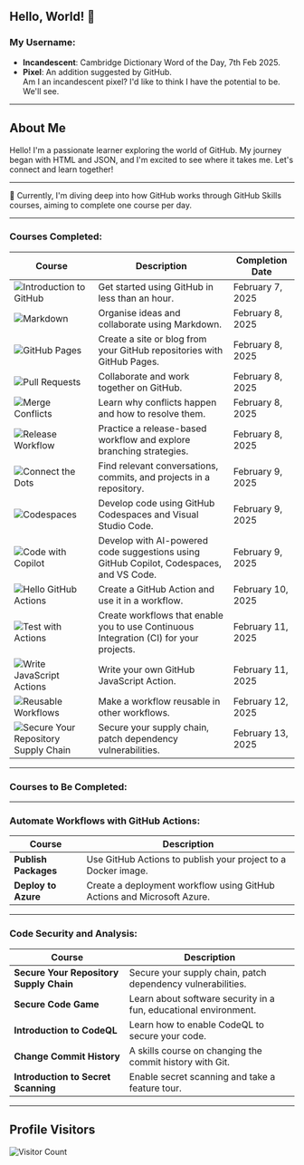 ## Hello, World! 👋

### My Username:
- **Incandescent**: Cambridge Dictionary Word of the Day, 7th Feb 2025.
- **Pixel**: An addition suggested by GitHub.  
  Am I an incandescent pixel? I'd like to think I have the potential to be. We'll see.

---

## About Me
Hello! I'm a passionate learner exploring the world of GitHub. My journey began with HTML and JSON, and I'm excited to see where it takes me. Let's connect and learn together!

---

🌱 Currently, I'm diving deep into how GitHub works through GitHub Skills courses, aiming to complete one course per day.

---

### Courses Completed:
| **Course**                              | **Description**                                                   | **Completion Date**        |
|-----------------------------------------|-------------------------------------------------------------------|----------------------------|
| ![Introduction to GitHub](https://img.shields.io/badge/GitHub-Introduction-yellow)             | Get started using GitHub in less than an hour.                    | February 7, 2025           |
| ![Markdown](https://img.shields.io/badge/Markdown-Organise-green)           | Organise ideas and collaborate using Markdown.                    | February 8, 2025           |
| ![GitHub Pages](https://img.shields.io/badge/GitHub%20Pages-Create-blue)        | Create a site or blog from your GitHub repositories with GitHub Pages. | February 8, 2025           |
| ![Pull Requests](https://img.shields.io/badge/Review%20Pull%20Requests-Collaborate-brightgreen)       | Collaborate and work together on GitHub.                          | February 8, 2025           |
| ![Merge Conflicts](https://img.shields.io/badge/Resolve%20Merge%20Conflicts-Learn-red)        | Learn why conflicts happen and how to resolve them.               | February 8, 2025           |
| ![Release Workflow](https://img.shields.io/badge/Release%20Workflow-Practice-lightgrey)           | Practice a release-based workflow and explore branching strategies.| February 8, 2025           |
| ![Connect the Dots](https://img.shields.io/badge/Connect%20the%20Dots-Find%20Relevant-blueviolet)        | Find relevant conversations, commits, and projects in a repository.| February 9, 2025           |
| ![Codespaces](https://img.shields.io/badge/Code%20with%20Codespaces-Develop-orange)                | Develop code using GitHub Codespaces and Visual Studio Code.       | February 9, 2025           |
| ![Code with Copilot](https://img.shields.io/badge/Code%20with%20Copilot-Copilot%20Suggestions-green) | Develop with AI-powered code suggestions using GitHub Copilot, Codespaces, and VS Code. | February 9, 2025 |
| ![Hello GitHub Actions](https://img.shields.io/badge/Hello%20GitHub%20Actions-GitHub%20Actions-red) | Create a GitHub Action and use it in a workflow.                   | February 10, 2025          |
| ![Test with Actions](https://img.shields.io/badge/Test%20with%20Actions-CI%20Workflows-blue) | Create workflows that enable you to use Continuous Integration (CI) for your projects. | February 11, 2025 |
| ![Write JavaScript Actions](https://img.shields.io/badge/Write%20JavaScript%20Actions-JS%20Actions-yellow) | Write your own GitHub JavaScript Action. | February 11, 2025 |
| ![Reusable Workflows](https://img.shields.io/badge/Reusable%20Workflows-Reuse%20Workflows-orange) | Make a workflow reusable in other workflows. | February 12, 2025 |
| ![Secure Your Repository Supply Chain](https://img.shields.io/badge/Secure%20Your%20Repository%20Supply%20Chain-Security-blue) | Secure your supply chain, patch dependency vulnerabilities. | February 13, 2025 
---

### Courses to Be Completed:

---

### Automate Workflows with GitHub Actions:
| **Course**                | **Description**                                                    |
|---------------------------|--------------------------------------------------------------------|
| **Publish Packages**      | Use GitHub Actions to publish your project to a Docker image.      |
| **Deploy to Azure**       | Create a deployment workflow using GitHub Actions and Microsoft Azure. |

---

### Code Security and Analysis:
| **Course**                | **Description**                                                    |
|---------------------------|--------------------------------------------------------------------|
| **Secure Your Repository Supply Chain** | Secure your supply chain, patch dependency vulnerabilities. |
| **Secure Code Game**      | Learn about software security in a fun, educational environment.   |
| **Introduction to CodeQL**| Learn how to enable CodeQL to secure your code.                    |
| **Change Commit History** | A skills course on changing the commit history with Git.           |
| **Introduction to Secret Scanning** | Enable secret scanning and take a feature tour.           |

---

## Profile Visitors
![Visitor Count](https://komarev.com/ghpvc/?username=Incandescent-pixel&color=brightgreen)
